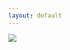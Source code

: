 ```yaml
---
layout: default
---
```


<img src="https://i.imgur.com/O4UiucR.png" usemap="#map" />


<map name="map">
    <area target="" alt="" title="" href="https://api.whatsapp.com/send?phone=351912140344&amp;text=Ol%C3%A1%20Marcelo%2C%20gostaria%20de%20saber%20mais%20sobre%20os%20servi%C3%A7os%20da%20Century%2021." coords="118,1435,82" shape="circle" />
    <area target="" alt="" title="" href="https://www.facebook.com/marcelo.aiello.7906" coords="330,1437,82" shape="circle" />
    <area target="" alt="" title="" href="https://goo.gl/maps/HmfSbn1cZpPcGfmH9" coords="538,1437,84" shape="circle" />
    <area target="" alt="" title="" href="https://www.mysitec21.com/c21pt/marcelo-a/" coords="748,1437,81" shape="circle" />
    <area target="" alt="" title="" href="mailto:marcelo-a@century21.pt" coords="88,1123,824,1221" shape="rect" />
    <area target="" alt="" title="" href="tel:+351912140344" coords="824,1120,91,1032" shape="rect" />
</map>

      
	
<script src="http://ajax.googleapis.com/ajax/libs/jquery/1.11.0/jquery.min.js"></script>
<script type="text/javascript" src="https://raw.githubusercontent.com/davidjbradshaw/imagemap-resizer/master/js/imageMapResizer.min.js"></script>
<script type="text/javascript">$('map').imageMapResize();</script>
  
  
